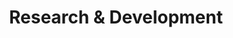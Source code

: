 ---
layout: research
title: Research & Development
permalink: /research
section: Research & Development
---